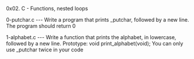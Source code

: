 0x02. C - Functions, nested loops

0-putchar.c --- Write a program that prints _putchar, followed by a new line.
    		The program should return 0
		
1-alphabet.c --- Write a function that prints the alphabet, in lowercase, followed by a new line.
    			Prototype: void print_alphabet(void);
			You can only use _putchar twice in your code


